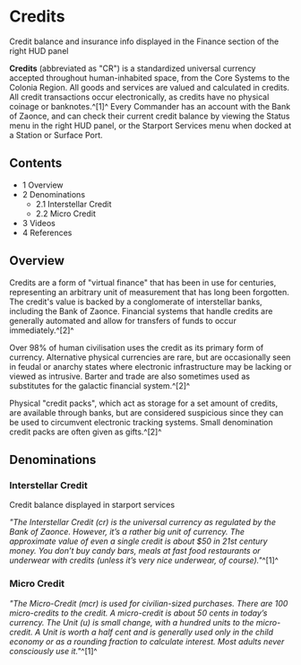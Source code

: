 # Credits
Credit balance and insurance info displayed in the Finance section of the right HUD panel
 		 	 

**Credits** (abbreviated as "CR") is a standardized universal currency accepted throughout human-inhabited space, from the Core Systems to the Colonia Region. All goods and services are valued and calculated in credits. All credit transactions occur electronically, as credits have no physical coinage or banknotes.^[1]^ Every Commander has an account with the Bank of Zaonce, and can check their current credit balance by viewing the Status menu in the right HUD panel, or the Starport Services menu when docked at a Station or Surface Port.

## Contents

- 1 Overview
- 2 Denominations
    - 2.1 Interstellar Credit
    - 2.2 Micro Credit
- 3 Videos
- 4 References

## Overview

Credits are a form of "virtual finance" that has been in use for centuries, representing an arbitrary unit of measurement that has long been forgotten. The credit's value is backed by a conglomerate of interstellar banks, including the Bank of Zaonce. Financial systems that handle credits are generally automated and allow for transfers of funds to occur immediately.^[2]^

Over 98% of human civilisation uses the credit as its primary form of currency. Alternative physical currencies are rare, but are occasionally seen in feudal or anarchy states where electronic infrastructure may be lacking or viewed as intrusive. Barter and trade are also sometimes used as substitutes for the galactic financial system.^[2]^

Physical "credit packs", which act as storage for a set amount of credits, are available through banks, but are considered suspicious since they can be used to circumvent electronic tracking systems. Small denomination credit packs are often given as gifts.^[2]^

## Denominations

### Interstellar Credit

 	 	 	 		 			 		 		 		 			
Credit balance displayed in starport services
 		 	 

*"The Interstellar Credit (cr) is the universal currency as regulated by the Bank of Zaonce. However, it’s a rather big unit of currency. The approximate value of even a single credit is about $50 in 21st century money. You don’t buy candy bars, meals at fast food restaurants or underwear with credits (unless it’s very nice underwear, of course)."*^[1]^

### Micro Credit

*"The Micro-Credit (mcr) is used for civilian-sized purchases. There are 100 micro-credits to the credit. A micro-credit is about 50 cents in today’s currency. The Unit (u) is small change, with a hundred units to the micro-credit. A Unit is worth a half cent and is generally used only in the child economy or as a rounding fraction to calculate interest. Most adults never consciously use it."*^[1]^